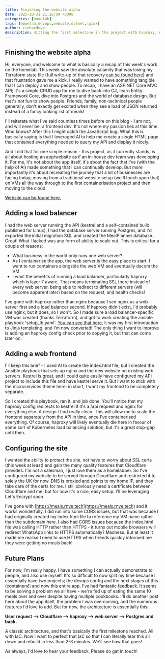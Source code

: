 ```yaml
---
title: Finishing the website alpha
date: 2025-10-31 21:28:00 +0000
categories: [homelab]
tags: [homelab,devops,website,dotnet,nginx]
author: richardnye
description: Hitting the first milestone in the project with haproxy, nginx, a web frontend to the ASP.NET Core API all being added.
---
```


## Finishing the website alpha
Hi, everyone, and welcome to what is basically a recap of this week's work on the homelab. This week saw the absolute calamity that was losing my Terraform state file (full write-up of that recovery [can be found here](/posts/recovering-from-terraform-state-loss)) and that frustration gave me a kick. I really wanted to have something tangible that I can deploy and show people. To recap, I have an ASP.NET Core MVC API; it's a simple CRUD app for me to dive back into C#, learn Entity Framework Core, dive into Postgres and the world of database design. But that's not fun to show people. Friends, family, non-technical people generally, don't exactly get excited when they see a load of JSON returned instead of a fancy looking list of meals! 

I'll reiterate what I've said countless times before on this blog - I am not, and will never be, a frontend dev. It's not where my passion lies at this time. Who knows? After this I might catch the JavaScript bug. What this is basically saying is that I leveraged AI to help me create a single HTML page that contained everything needed to query my API and display it nicely. 

And I did that for one simple reason - this project, as it currently stands, is all about hosting an app/website as if an in-house dev team was developing it. For me, it's not about the app itself, it's about the fact that I've (with the help of AI) made something that I can continually develop. But more importantly it's about recreating the journey that a lot of businesses are facing today; moving from a traditional website setup (we'll touch upon that) on VMs all the way through to the first containerisation project and then moving to the cloud. 

[Website can be found here.](https://meals.rnye.tech)

## Adding a load balancer
I had the web server running the API (kestrel and a self-contained build published for Linux), I had the database server running Postgres, and I'd exported the initial migration SQL and created the MealPlanner database. Great! What I lacked was any form of ability to scale out. This is critical for a couple of reasons:

- What business in the world only runs one web server? 
- As I containerise the app, the web server is the easy place to start. I want to run containers alongside the web VM and eventually decom the VM.
- I want the benefits of running a load balancer, particularly haproxy which is layer 7 aware. That means terminating SSL there instead of every web server, being able to redirect to different servers (will become apparent later) based on the request, and health checks! 

I've gone with haproxy rather than nginx because I see nginx as a web server first and a load balancer second. If haproxy didn't exist, I'd probably use nginx; but it does, so I won't. So I made sure a load balancer-specific VM was created (thanks Terraform), and got to work creating the ansible playbook 'setup_lb.yaml'. [You can see that here.](https://github.com/RichNye/homelab/blob/master/ansible/playbooks/setup_lb.yaml) It was my first introduction to Jinja templating, and I'm now converted! The only thing I want to improve is adding an haproxy config check prior to copying it, but that can come later on.

## Adding a web frontend
I'll keep this brief - I used AI to create the index.html file, but I created the Ansible playbook that sets up nginx and the new website on existing web servers. Kestrel is great, and I could quite easily have configured my API project to include this file and have kestrel serve it. But I want to stick with the microservices theme here; in short, I want my frontend to be completely separate. 

So I created this playbook, ran it, and job done. You'll notice that my haproxy config redirects to kestrel if it's a /api request and nginx for everything else. A design I find really clean. This will allow me to scale the frontend separately from the API in time, once I've containerised everything. Of course, haproxy will likely eventually die here in favour of some sort of Kubernetes load balancing solution, but it's a great stop-gap until then. 

## Configuring the site
I wanted the ability to protect the site, not have to worry about SSL certs (this week at least) and gain the many quality features that Cloudflare provides. I'm not a salesman, I just love them as a homelabber. So I've configured my website to be served through Cloudflare and restricted it to solely the UK for now. DNS is proxied and points to my home IP, and they take care of the certs for me. I still obviously need a certificate between Cloudflare and me, but for now it's a nice, easy setup. I'll be leveraging Let's Encrypt soon.

I've gone with [https://meals.rnye.tech](https://meals.rnye.tech) and it works wonderfully. I did run into some CORS issues, but that was because I had originally created my index.html file to reference my VM name rather than the subdomain here. I also had CORS issues because the index.html file was calling HTTP rather than HTTPS - it turns out mobile browsers will redirect WhatsApp links to HTTPS automatically? Madness. But at least it made me realise I need to use HTTPS when friends quickly informed me they were getting no meals back!

## Future Plans
For now, I'm really happy. I have something I can actually demonstrate to people, and also use myself. It's so difficult to now split my time because I essentially have two projects; the devops config and the next stages of this (containers!) and now this entire app. I've had fantastic feedback. It seems to be solving a problem we all have - we're fed up of eating the same 10 meals over and over despite having multiple cookbooks. I'll do another post here about the app itself, the problem I was overcoming, and the numerous features I'd love to add. But for now, the architecture is essentially this:

**User request --> Cloudflare --> haproxy --> web server --> Postgres and back.** 

A classic architecture, and that's basically the first milestone reached. All with IaC. Now I want to perfect that IaC so that I can literally tear this all down and rebuild in less than 2-3 minutes. We'll see how that goes!

As always, I'd love to hear your feedback. Please do get in touch!

